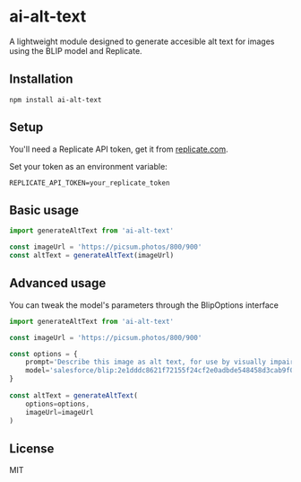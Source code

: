 # ai-alt-text

A lightweight module designed to generate accesible alt text for images using the BLIP model and Replicate.

## Installation

```
npm install ai-alt-text
```

## Setup

You'll need a Replicate API token, get it from [replicate.com](https://replicate.com).

Set your token as an environment variable:

```
REPLICATE_API_TOKEN=your_replicate_token
```

## Basic usage
```javascript
import generateAltText from 'ai-alt-text'

const imageUrl = 'https://picsum.photos/800/900'
const altText = generateAltText(imageUrl)

```

## Advanced usage

You can tweak the model's parameters through the BlipOptions interface
```javascript
import generateAltText from 'ai-alt-text'

const imageUrl = 'https://picsum.photos/800/900'

const options = {
    prompt='Describe this image as alt text, for use by visually impaired users.',
    model='salesforce/blip:2e1dddc8621f72155f24cf2e0adbde548458d3cab9f00c0139eea840d0ac4746'
}
    
const altText = generateAltText(
    options=options,
    imageUrl=imageUrl
)
```

## License

MIT